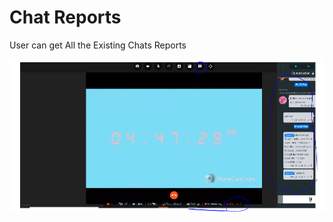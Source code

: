 # Chat Reports

User can get All the Existing Chats Reports 

![](../.gitbook/assets/image%20%28163%29.png)





